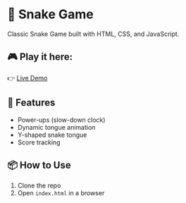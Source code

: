 # 🐍 Snake Game

Classic Snake Game built with HTML, CSS, and JavaScript.

## 🎮 Play it here:
👉 [Live Demo](https://GeoChriss.github.io/snake-game/)

## 🚀 Features
- Power-ups (slow-down clock)
- Dynamic tongue animation
- Y-shaped snake tongue
- Score tracking

## 📦 How to Use
1. Clone the repo
2. Open `index.html` in a browser
